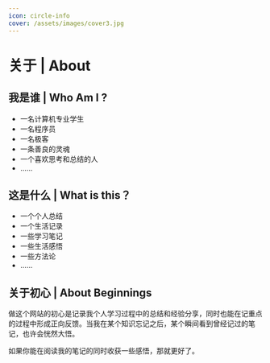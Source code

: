 ```yaml
---
icon: circle-info
cover: /assets/images/cover3.jpg
---
```

# 关于 | About

## 我是谁 | Who Am I ?

- 一名计算机专业学生
- 一名程序员
- 一名极客
- 一条善良的灵魂
- 一个喜欢思考和总结的人
- ......

## 这是什么 | What is this？

- 一个个人总结
- 一个生活记录
- 一些学习笔记
- 一些生活感悟
- 一些方法论
- ......

## 关于初心 | About Beginnings

做这个网站的初心是记录我个人学习过程中的总结和经验分享，同时也能在记重点的过程中形成正向反馈。当我在某个知识忘记之后，某个瞬间看到曾经记过的笔记，也许会恍然大悟。

如果你能在阅读我的笔记的同时收获一些感悟，那就更好了。
